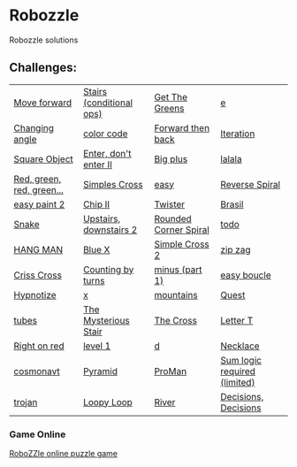 # Robozzle
Robozzle solutions

## Challenges:

<table>
        <tr>
            <td><a href="https://raw.githubusercontent.com/jeihcio/robozzle/master/imagens/Screenshot_2020-09-01-14-16-43-066_com.team242.robozzle.jpg">Move forward</a></td>
            <td><a href="https://raw.githubusercontent.com/jeihcio/robozzle/master/imagens/Screenshot_2020-09-01-14-17-02-244_com.team242.robozzle.jpg">Stairs (conditional ops)</a></td>
            <td><a href="https://raw.githubusercontent.com/jeihcio/robozzle/master/imagens/Screenshot_2020-09-01-14-17-24-952_com.team242.robozzle.jpg">Get The Greens</a></td>
			<td><a href="https://raw.githubusercontent.com/jeihcio/robozzle/master/imagens/Screenshot_2020-09-02-11-01-21-267_com.team242.robozzle.jpg">e</a></td>
        </tr>
        <tr>
            <td><a href="https://raw.githubusercontent.com/jeihcio/robozzle/master/imagens/Screenshot_2020-09-01-14-17-42-031_com.team242.robozzle.jpg">Changing angle</a></td>
            <td><a href="https://raw.githubusercontent.com/jeihcio/robozzle/master/imagens/Screenshot_2020-09-01-14-18-02-166_com.team242.robozzle.jpg">color code</a></td>
            <td><a href="https://raw.githubusercontent.com/jeihcio/robozzle/master/imagens/Screenshot_2020-09-01-14-18-44-540_com.team242.robozzle.jpg">Forward then back</a></td>
			<td><a href="https://raw.githubusercontent.com/jeihcio/robozzle/master/imagens/Screenshot_2020-09-02-10-48-14-671_com.team242.robozzle.jpg">Iteration </a></td>
        </tr>
        <tr>
            <td><a href="https://raw.githubusercontent.com/jeihcio/robozzle/master/imagens/Screenshot_2020-09-01-14-19-06-194_com.team242.robozzle.jpg">Square Object</a></td>
            <td><a href="https://raw.githubusercontent.com/jeihcio/robozzle/master/imagens/Screenshot_2020-09-01-14-19-45-131_com.team242.robozzle.jpg">Enter, don't enter II</a></td>
            <td><a href="https://raw.githubusercontent.com/jeihcio/robozzle/master/imagens/Screenshot_2020-09-01-14-20-37-568_com.team242.robozzle.jpg">Big plus</a></td>
			<td><a href="https://raw.githubusercontent.com/jeihcio/robozzle/master/imagens/Screenshot_2020-09-02-10-56-38-300_com.team242.robozzle.jpg">lalala</a></td>
        </tr>
        <tr>
            <td><a href="https://raw.githubusercontent.com/jeihcio/robozzle/master/imagens/Screenshot_2020-09-01-14-20-56-980_com.team242.robozzle.jpg">Red, green, red, green...</a></td>
            <td><a href="https://raw.githubusercontent.com/jeihcio/robozzle/master/imagens/Screenshot_2020-09-01-14-21-43-466_com.team242.robozzle.jpg">Simples Cross</a></td>
            <td><a href="https://raw.githubusercontent.com/jeihcio/robozzle/master/imagens/Screenshot_2020-09-01-14-22-01-387_com.team242.robozzle.jpg">easy</a></td>
			<td><a href="https://raw.githubusercontent.com/jeihcio/robozzle/master/imagens/Screenshot_2020-09-02-10-52-53-513_com.team242.robozzle.jpg">Reverse Spiral </a></td>
        </tr>
        <tr>
            <td><a href="https://raw.githubusercontent.com/jeihcio/robozzle/master/imagens/Screenshot_2020-09-01-14-23-22-127_com.team242.robozzle.jpg">easy paint 2</a></td>
            <td><a href="https://raw.githubusercontent.com/jeihcio/robozzle/master/imagens/Screenshot_2020-09-01-14-23-48-869_com.team242.robozzle.jpg">Chip II</a></td>
            <td><a href="https://raw.githubusercontent.com/jeihcio/robozzle/master/imagens/Screenshot_2020-09-01-14-25-23-623_com.team242.robozzle.jpg">Twister</a></td>
			<td><a href="https://raw.githubusercontent.com/jeihcio/robozzle/master/imagens/Screenshot_2020-09-02-10-46-43-382_com.team242.robozzle.jpg">Brasil</a></td>
        </tr>
        <tr>
            <td><a href="https://raw.githubusercontent.com/jeihcio/robozzle/master/imagens/Screenshot_2020-09-01-14-25-26-821_com.team242.robozzle.jpg">Snake</a></td>
            <td><a href="https://raw.githubusercontent.com/jeihcio/robozzle/master/imagens/Screenshot_2020-09-01-14-25-31-657_com.team242.robozzle.jpg">Upstairs, downstairs 2</a></td>
            <td><a href="https://raw.githubusercontent.com/jeihcio/robozzle/master/imagens/Screenshot_2020-09-01-14-25-35-698_com.team242.robozzle.jpg">Rounded Corner Spiral</a></td>
			<td><a href="https://raw.githubusercontent.com/jeihcio/robozzle/master/imagens/Screenshot_2020-09-02-10-39-10-530_com.team242.robozzle.jpg">todo </a></td>
        </tr>
        <tr>
            <td><a href="https://raw.githubusercontent.com/jeihcio/robozzle/master/imagens/Screenshot_2020-09-01-14-25-41-780_com.team242.robozzle.jpg">HANG MAN</a></td>
            <td><a href="https://raw.githubusercontent.com/jeihcio/robozzle/master/imagens/Screenshot_2020-09-01-14-30-05-312_com.team242.robozzle.jpg">Blue X</a></td>
            <td><a href="https://raw.githubusercontent.com/jeihcio/robozzle/master/imagens/Screenshot_2020-09-01-14-30-09-036_com.team242.robozzle.jpg">Simple Cross 2</a></td>
			<td><a href="https://raw.githubusercontent.com/jeihcio/robozzle/master/imagens/Screenshot_2020-09-02-10-34-26-784_com.team242.robozzle.jpg">zip zag</a></td>
        </tr>
        <tr>
            <td><a href="https://raw.githubusercontent.com/jeihcio/robozzle/master/imagens/Screenshot_2020-09-01-14-30-13-578_com.team242.robozzle.jpg">Criss Cross</a></td>
            <td><a href="https://raw.githubusercontent.com/jeihcio/robozzle/master/imagens/Screenshot_2020-09-01-14-30-20-289_com.team242.robozzle.jpg">Counting by turns</a></td>
            <td><a href="https://raw.githubusercontent.com/jeihcio/robozzle/master/imagens/Screenshot_2020-09-01-14-30-23-901_com.team242.robozzle.jpg">minus (part 1)</a></td>
			<td><a href="https://raw.githubusercontent.com/jeihcio/robozzle/master/imagens/Screenshot_2020-09-02-10-24-42-064_com.team242.robozzle.jpg">easy boucle</a></td>
        </tr>
        <tr>
            <td><a href="https://raw.githubusercontent.com/jeihcio/robozzle/master/imagens/Screenshot_2020-09-01-14-30-28-315_com.team242.robozzle.jpg">Hypnotize</a></td>
            <td><a href="https://raw.githubusercontent.com/jeihcio/robozzle/master/imagens/Screenshot_2020-09-01-14-59-15-664_com.team242.robozzle.jpg">x</a></td>
            <td><a href="https://raw.githubusercontent.com/jeihcio/robozzle/master/imagens/Screenshot_2020-09-01-15-23-19-901_com.team242.robozzle.jpg">mountains</a></td>
			<td><a href="https://raw.githubusercontent.com/jeihcio/robozzle/master/imagens/Screenshot_2020-09-02-10-20-24-487_com.team242.robozzle.jpg">Quest</a></td>
        </tr>
        <tr>
            <td><a href="https://raw.githubusercontent.com/jeihcio/robozzle/master/imagens/Screenshot_2020-09-01-18-02-18-595_com.team242.robozzle.jpg">tubes</a></td>
            <td><a href="https://raw.githubusercontent.com/jeihcio/robozzle/master/imagens/Screenshot_2020-09-01-19-36-43-957_com.team242.robozzle.jpg">The Mysterious Stair</a></td>
            <td><a href="https://raw.githubusercontent.com/jeihcio/robozzle/master/imagens/Screenshot_2020-09-02-00-28-36-615_com.team242.robozzle.jpg">The Cross</a></td>
			<td><a href="https://raw.githubusercontent.com/jeihcio/robozzle/master/imagens/Screenshot_2020-09-02-10-13-30-648_com.team242.robozzle.jpg">Letter T </a></td>
        </tr>  
        <tr>
        <td><a href="https://raw.githubusercontent.com/jeihcio/robozzle/master/imagens/Screenshot_2020-09-02-01-07-11-299_com.team242.robozzle.jpg">Right on red</a></td>
        <td><a href="https://raw.githubusercontent.com/jeihcio/robozzle/master/imagens/Screenshot_2020-09-02-01-24-05-019_com.team242.robozzle.jpg">level 1</a></td>
        <td><a href="https://raw.githubusercontent.com/jeihcio/robozzle/master/imagens/Screenshot_2020-09-02-01-25-14-200_com.team242.robozzle.jpg">d</a></td>
		<td><a href="https://raw.githubusercontent.com/jeihcio/robozzle/master/imagens/Screenshot_2020-09-02-10-08-58-370_com.team242.robozzle.jpg">Necklace </a></td>
    </tr>
        <tr>
        <td><a href="https://raw.githubusercontent.com/jeihcio/robozzle/master/imagens/Screenshot_2020-09-02-01-26-35-690_com.team242.robozzle.jpg">cosmonavt</a></td>
        <td><a href="https://raw.githubusercontent.com/jeihcio/robozzle/master/imagens/Screenshot_2020-09-02-01-27-44-790_com.team242.robozzle.jpg">Pyramid</a></td>
        <td><a href="https://raw.githubusercontent.com/jeihcio/robozzle/master/imagens/Screenshot_2020-09-02-01-34-37-451_com.team242.robozzle.jpg">ProMan</a></td>
		<td><a href="https://raw.githubusercontent.com/jeihcio/robozzle/master/imagens/Screenshot_2020-09-02-01-49-04-512_com.team242.robozzle.jpg">Sum logic required (limited)</a></td>
    </tr>
    <tr>
        <td><a href="https://raw.githubusercontent.com/jeihcio/robozzle/master/imagens/Screenshot_2020-09-02-01-38-53-007_com.team242.robozzle.jpg">trojan</a></td>
        <td><a href="https://raw.githubusercontent.com/jeihcio/robozzle/master/imagens/Screenshot_2020-09-02-01-41-57-438_com.team242.robozzle.jpg">Loopy Loop</a></td>
        <td><a href="https://raw.githubusercontent.com/jeihcio/robozzle/master/imagens/Screenshot_2020-09-02-01-45-45-338_com.team242.robozzle.jpg">River </a></td>
		 <td><a href="https://raw.githubusercontent.com/jeihcio/robozzle/master/imagens/Screenshot_2020-09-02-01-47-23-597_com.team242.robozzle.jpg">Decisions, Decisions</a></td>
    </tr>
 </table>
    
### Game Online
[RoboZZle online puzzle game](http://robozzle.com/)
